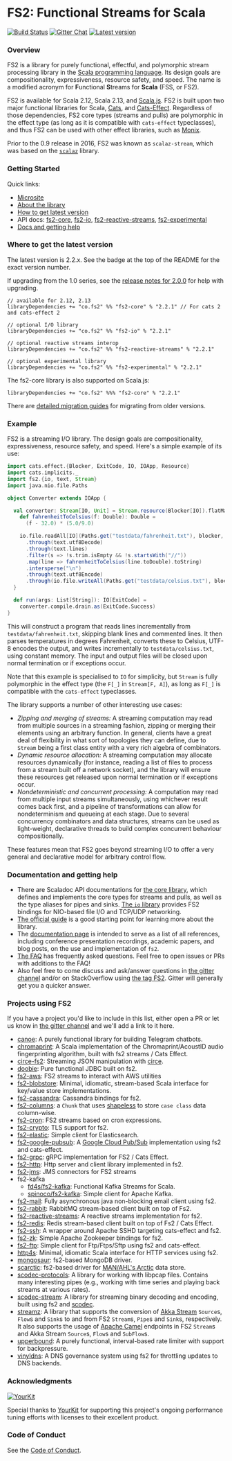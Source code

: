 FS2: Functional Streams for Scala
=============

[![Build Status](https://travis-ci.org/functional-streams-for-scala/fs2.svg?branch=master)](http://travis-ci.org/functional-streams-for-scala/fs2)
[![Gitter Chat](https://badges.gitter.im/functional-streams-for-scala/fs2.svg)](https://gitter.im/functional-streams-for-scala/fs2)
[![Latest version](https://img.shields.io/maven-central/v/co.fs2/fs2-core_2.12.svg)](https://index.scala-lang.org/functional-streams-for-scala/fs2/fs2-core)

### Overview

FS2 is a library for purely functional, effectful, and polymorphic stream processing library in the [Scala programming language](https://scala-lang.org).
Its design goals are compositionality, expressiveness, resource safety, and speed.
The name is a modified acronym for **F**unctional **S**treams for **Scala** (FSS, or FS2).

FS2 is available for Scala 2.12, Scala 2.13, and [Scala.js](http://www.scala-js.org/).
FS2 is built upon two major functional libraries for Scala, [Cats](https://typelevel.org/cats/), and [Cats-Effect](https://typelevel.org/cats-effect/).
Regardless of those dependencies, FS2 core types (streams and pulls) are polymorphic in the effect type (as long as it is compatible with `cats-effect` typeclasses),
and thus FS2 can be used with other effect libraries, such as [Monix](https://monix.io/).

Prior to the 0.9 release in 2016, FS2 was known as `scalaz-stream`, which was based on the [`scalaz`](https://github.com/scalaz/scalaz) library.

### Getting Started

Quick links:

* [Microsite][microsite]
* [About the library](#about)
* [How to get latest version](#getit)
* API docs: [fs2-core][core-api], [fs2-io][io-api], [fs2-reactive-streams][rx-api], [fs2-experimental][experimental-api]
* [Docs and getting help](#docs)

[microsite]: http://fs2.io/index.html
[core-api]: https://oss.sonatype.org/service/local/repositories/releases/archive/co/fs2/fs2-core_2.12/2.2.1/fs2-core_2.12-2.2.1-javadoc.jar/!/fs2/index.html
[io-api]: https://oss.sonatype.org/service/local/repositories/releases/archive/co/fs2/fs2-io_2.12/2.2.1/fs2-io_2.12-2.2.1-javadoc.jar/!/fs2/io/index.html
[rx-api]: https://oss.sonatype.org/service/local/repositories/releases/archive/co/fs2/fs2-reactive-streams_2.12/2.2.1/fs2-reactive-streams_2.12-2.2.1-javadoc.jar/!/fs2/interop/reactivestreams/index.html
[experimental-api]: https://oss.sonatype.org/service/local/repositories/releases/archive/co/fs2/fs2-experimental_2.12/2.2.1/fs2-experimental_2.12-2.2.1-javadoc.jar/!/fs2/experimental/index.html

### <a id="getit"></a> Where to get the latest version ###

The latest version is 2.2.x. See the badge at the top of the README for the exact version number.

If upgrading from the 1.0 series, see the [release notes for 2.0.0](https://github.com/functional-streams-for-scala/fs2/releases/tag/v2.0.0) for help with upgrading.


```
// available for 2.12, 2.13
libraryDependencies += "co.fs2" %% "fs2-core" % "2.2.1" // For cats 2 and cats-effect 2

// optional I/O library
libraryDependencies += "co.fs2" %% "fs2-io" % "2.2.1"

// optional reactive streams interop
libraryDependencies += "co.fs2" %% "fs2-reactive-streams" % "2.2.1"

// optional experimental library
libraryDependencies += "co.fs2" %% "fs2-experimental" % "2.2.1"
```

The fs2-core library is also supported on Scala.js:

```
libraryDependencies += "co.fs2" %%% "fs2-core" % "2.2.1"
```

There are [detailed migration guides](https://github.com/functional-streams-for-scala/fs2/blob/master/docs/) for migrating from older versions.


### <a id="about"></a>Example ###

FS2 is a streaming I/O library. The design goals are compositionality, expressiveness, resource safety, and speed. Here's a simple example of its use:

```scala
import cats.effect.{Blocker, ExitCode, IO, IOApp, Resource}
import cats.implicits._
import fs2.{io, text, Stream}
import java.nio.file.Paths

object Converter extends IOApp {

  val converter: Stream[IO, Unit] = Stream.resource(Blocker[IO]).flatMap { blocker =>
    def fahrenheitToCelsius(f: Double): Double =
      (f - 32.0) * (5.0/9.0)

    io.file.readAll[IO](Paths.get("testdata/fahrenheit.txt"), blocker, 4096)
      .through(text.utf8Decode)
      .through(text.lines)
      .filter(s => !s.trim.isEmpty && !s.startsWith("//"))
      .map(line => fahrenheitToCelsius(line.toDouble).toString)
      .intersperse("\n")
      .through(text.utf8Encode)
      .through(io.file.writeAll(Paths.get("testdata/celsius.txt"), blocker))
  }

  def run(args: List[String]): IO[ExitCode] =
    converter.compile.drain.as(ExitCode.Success)
}
```

This will construct a program that reads lines incrementally from `testdata/fahrenheit.txt`, skipping blank lines and commented lines. It then parses temperatures in degrees Fahrenheit, converts these to Celsius, UTF-8 encodes the output, and writes incrementally to `testdata/celsius.txt`, using constant memory. The input and output files will be closed upon normal termination or if exceptions occur.

Note that this example is specialised to `IO` for simplicity, but `Stream` is fully polymorphic in the effect type (the `F[_]` in `Stream[F, A]`), as long as `F[_]` is compatible with the `cats-effect` typeclasses.

The library supports a number of other interesting use cases:

* _Zipping and merging of streams:_ A streaming computation may read from multiple sources in a streaming fashion, zipping or merging their elements using an arbitrary function. In general, clients have a great deal of flexibility in what sort of topologies they can define, due to `Stream` being a first class entity with a very rich algebra of combinators.
* _Dynamic resource allocation:_ A streaming computation may allocate resources dynamically (for instance, reading a list of files to process from a stream built off a network socket), and the library will ensure these resources get released upon normal termination or if exceptions occur.
* _Nondeterministic and concurrent processing:_ A computation may read from multiple input streams simultaneously, using whichever result comes back first, and a pipeline of transformations can allow for nondeterminism and queueing at each stage. Due to several concurrency combinators and data structures, streams can be used as light-weight, declarative threads to build complex concurrent behaviour compositionally.

These features mean that FS2 goes beyond streaming I/O to offer a very general and declarative model for arbitrary control flow.

### <a id="docs"></a>Documentation and getting help ###

* There are Scaladoc API documentations for [the core library][core-api], which defines and implements the core types for streams and pulls, as well as the type aliases for pipes and sinks. [The `io` library][io-api] provides FS2 bindings for NIO-based file I/O and TCP/UDP networking.
* [The official guide](https://functional-streams-for-scala.github.io/fs2/guide.html) is a good starting point for learning more about the library.
* The [documentation page](https://functional-streams-for-scala.github.io/fs2/documentation.html) is intended to serve as a list of all references, including conference presentation recordings, academic papers, and blog posts, on the use and implementation of `fs2`.
* [The FAQ](https://functional-streams-for-scala.github.io/fs2/faq.html) has frequently asked questions. Feel free to open issues or PRs with additions to the FAQ!
* Also feel free to come discuss and ask/answer questions in [the gitter channel](https://gitter.im/functional-streams-for-scala/fs2) and/or on StackOverflow using [the tag FS2](http://stackoverflow.com/tags/fs2). Gitter will generally get you a quicker answer.

### Projects using FS2 ###

If you have a project you'd like to include in this list, either open a PR or let us know in [the gitter channel](https://gitter.im/functional-streams-for-scala/fs2) and we'll add a link to it here.

* [canoe](https://github.com/augustjune/canoe): A purely functional library for building Telegram chatbots.
* [chromaprint](https://github.com/mgdigital/Chromaprint.scala): A Scala implementation of the Chromaprint/AcoustID audio fingerprinting algorithm, built with fs2 streams / Cats Effect.
* [circe-fs2](https://github.com/circe/circe-fs2): Streaming JSON manipulation with [circe](https://github.com/circe/circe).
* [doobie](https://github.com/tpolecat/doobie): Pure functional JDBC built on fs2.
* [fs2-aws](https://github.com/saksdirect/fs2-aws): FS2 streams to interact with AWS utilities
* [fs2-blobstore](https://github.com/lendup/fs2-blobstore): Minimal, idiomatic, stream-based Scala interface for key/value store implementations.
* [fs2-cassandra](https://github.com/Spinoco/fs2-cassandra): Cassandra bindings for fs2.
* [fs2-columns](https://gitlab.com/lJoublanc/fs2-columns): a `Chunk` that uses [shapeless](https://github.com/milessabin/shapeless) to store `case class` data column-wise.
* [fs2-cron](https://github.com/fthomas/fs2-cron): FS2 streams based on cron expressions.
* [fs2-crypto](https://github.com/Spinoco/fs2-crypto): TLS support for fs2.
* [fs2-elastic](https://github.com/amarrella/fs2-elastic): Simple client for Elasticsearch.
* [fs2-google-pubsub](https://github.com/permutive/fs2-google-pubsub): A [Google Cloud Pub/Sub](https://cloud.google.com/pubsub/) implementation using fs2 and cats-effect.
* [fs2-grpc](https://github.com/fiadliel/fs2-grpc): gRPC implementation for FS2 / Cats Effect.
* [fs2-http](https://github.com/Spinoco/fs2-http): Http server and client library implemented in fs2.
* [fs2-jms](https://github.com/kiambogo/fs2-jms): JMS connectors for FS2 streams
* fs2-kafka
  * [fd4s/fs2-kafka](https://github.com/fd4s/fs2-kafka): Functional Kafka Streams for Scala.
  * [spinoco/fs2-kafka](https://github.com/Spinoco/fs2-kafka): Simple client for Apache Kafka.
* [fs2-mail](https://github.com/Spinoco/fs2-mail): Fully asynchronous java non-blocking email client using fs2.
* [fs2-rabbit](https://github.com/gvolpe/fs2-rabbit): RabbitMQ stream-based client built on top of Fs2.
* [fs2-reactive-streams](https://github.com/zainab-ali/fs2-reactive-streams): A reactive streams implementation for fs2.
* [fs2-redis](https://github.com/gvolpe/fs2-redis): Redis stream-based client built on top of Fs2 / Cats Effect.
* [fs2-ssh](https://github.com/slamdata/fs2-ssh): A wrapper around Apache SSHD targeting cats-effect and fs2.
* [fs2-zk](https://github.com/Spinoco/fs2-zk): Simple Apache Zookeeper bindings for fs2.
* [fs2-ftp](https://github.com/regis-leray/fs2-ftp): Simple client for Ftp/Ftps/Sftp using fs2 and cats-effect.
* [http4s](http://http4s.org/): Minimal, idiomatic Scala interface for HTTP services using fs2.
* [mongosaur](https://gitlab.com/lJoublanc/mongosaur): fs2-based MongoDB driver.
* [scarctic](https://gitlab.com/lJoublanc/scarctic): fs2-based driver for [MAN/AHL's Arctic](https://github.com/manahl/arctic) data store.
* [scodec-protocols](https://github.com/scodec/scodec-protocols): A library for working with libpcap files. Contains many interesting pipes (e.g., working with time series and playing back streams at various rates).
* [scodec-stream](https://github.com/scodec/scodec-stream): A library for streaming binary decoding and encoding, built using fs2 and [scodec](https://github.com/scodec/scodec).
* [streamz](https://github.com/krasserm/streamz): A library that supports the conversion of [Akka Stream](http://doc.akka.io/docs/akka/2.4/scala/stream/index.html) `Source`s, `Flow`s and `Sink`s to and from FS2 `Stream`s, `Pipe`s and `Sink`s, respectively. It also supports the usage of [Apache Camel](http://camel.apache.org/) endpoints in FS2 `Stream`s and Akka Stream `Source`s, `Flow`s and `SubFlow`s.
* [upperbound](https://github.com/SystemFw/upperbound): A purely functional, interval-based rate limiter with support for backpressure.
* [vinyldns](https://github.com/vinyldns/vinyldns): A DNS governance system using fs2 for throttling updates to DNS backends.

### Acknowledgments ###

[![YourKit](https://www.yourkit.com/images/yklogo.png)](https://www.yourkit.com/)

Special thanks to [YourKit](https://www.yourkit.com/) for supporting this project's ongoing performance tuning efforts with licenses to their excellent product.

### Code of Conduct ###

See the [Code of Conduct](https://github.com/functional-streams-for-scala/fs2/blob/master/CODE_OF_CONDUCT.md).
